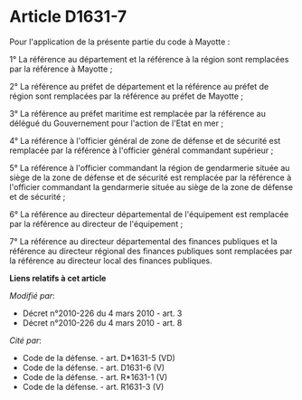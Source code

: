 # Article D1631-7

Pour l'application de la présente partie du code à Mayotte : 

1° La référence au département et la référence à la région sont remplacées par la référence à Mayotte ; 

2°       La référence au préfet de département et la référence au préfet de région sont remplacées par la référence au préfet
de Mayotte ; 

3° La référence au préfet maritime est remplacée par la référence au délégué du Gouvernement pour l'action de l'Etat en
mer ; 

4° La référence à l'officier général de zone de défense et de sécurité est remplacée par la référence à l'officier général
commandant supérieur ; 

5° La référence à l'officier commandant la région de gendarmerie située au siège de la zone de défense et de sécurité est
remplacée par la référence à l'officier commandant la gendarmerie située au siège de la zone de défense et de sécurité ; 

6° La référence au directeur départemental de l'équipement est remplacée par la référence au directeur de l'équipement ;

7° La référence au directeur départemental des finances publiques et la référence au directeur régional des finances
publiques sont remplacées par la référence au directeur local des finances publiques.

**Liens relatifs à cet article**

_Modifié par_:

  - Décret n°2010-226 du 4 mars 2010 - art. 3
  - Décret n°2010-226 du 4 mars 2010 - art. 8

_Cité par_:

  - Code de la défense. - art. D*1631-5 (VD)
  - Code de la défense. - art. D1631-6 (V)
  - Code de la défense. - art. R*1631-1 (V)
  - Code de la défense. - art. R1631-3 (V)

